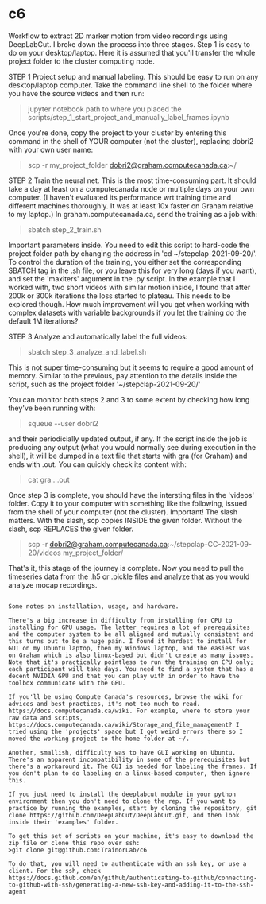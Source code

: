 # c6

Workflow to extract 2D marker motion from video recordings using DeepLabCut. I broke down the process into three stages. Step 1 is easy to do on your desktop/laptop. Here it is assumed that you'll transfer the whole project folder to the cluster computing node.

STEP 1
Project setup and manual labeling. This should be easy to run on any desktop/laptop computer. Take the command line shell to the folder where you have the source videos and then run: 
>jupyter notebook path to where you placed the scripts/step_1_start_project_and_manually_label_frames.ipynb

Once you're done, copy the project to your cluster by entering this command in the shell of YOUR computer (not the cluster), replacing dobri2 with your own user name:
>scp -r my_project_folder dobri2@graham.computecanada.ca:~/

STEP 2
Train the neural net. This is the most time-consuming part. It should take a day at least on a computecanada node or multiple days on your own computer. (I haven't evaluated its performance wrt training time and different machines thoroughly. It was at least 10x faster on Graham relative to my laptop.) In graham.computecanada.ca, send the training as a job with:
>sbatch step_2_train.sh

Important parameters inside. You need to edit this script to hard-code the project folder path by changing the address in 'cd ~/stepclap-2021-09-20/'. To control the duration of the training, you either set the corresponding SBATCH tag in the .sh file, or you leave this for very long (days if you want), and set the 'maxiters' argument in the .py script. In the example that I worked with, two short videos with similar motion inside, I found that after 200k or 300k iterations the loss started to plateau. This needs to be explored though. How much improvement will you get when working with complex datasets with variable backgrounds if you let the training do the default 1M iterations?

STEP 3
Analyze and automatically label the full videos:
>sbatch step_3_analyze_and_label.sh

This is not super time-consuming but it seems to require a good amount of memory. Similar to the previous, pay attention to the details inside the script, such as the project folder '~/stepclap-2021-09-20/'

You can monitor both steps 2 and 3 to some extent by checking how long they've been running with:
>squeue --user dobri2

and their periodicially updated output, if any. If the script inside the job is producing any output (what you would normally see during execution in the shell), it will be dumped in a text file that starts with gra (for Graham) and ends with .out. You can quickly check its content with:
>cat gra....out

Once step 3 is complete, you should have the intersting files in the 'videos' folder. Copy it to your computer with something like the following, issued from the shell of your computer (not the cluster). Important! The slash matters. With the slash, scp copies INSIDE the given folder. Without the slash, scp REPLACES the given folder.
>scp -r dobri2@graham.computecanada.ca:~/stepclap-CC-2021-09-20/videos my_project_folder/

That's it, this stage of the journey is complete. Now you need to pull the timeseries data from the .h5 or .pickle files and analyze that as you would analyze mocap recordings.

~~~

Some notes on installation, usage, and hardware.

There's a big increase in difficulty from installing for CPU to installing for GPU usage. The latter requires a lot of prerequisites and the computer system to be all aligned and mutually consistent and this turns out to be a huge pain. I found it hardest to install for GUI on my Ubuntu laptop, then my Windows laptop, and the easiest was on Graham which is also linux-based but didn't create as many issues. Note that it's practically pointless to run the training on CPU only; each participant will take days. You need to find a system that has a decent NVIDIA GPU and that you can play with in order to have the toolbox communicate with the GPU. 

If you'll be using Compute Canada's resources, browse the wiki for advices and best practices, it's not too much to read. https://docs.computecanada.ca/wiki. For example, where to store your raw data and scripts, https://docs.computecanada.ca/wiki/Storage_and_file_management? I tried using the 'projects' space but I got weird errors there so I moved the working project to the home folder at ~/.

Another, smallish, difficulty was to have GUI working on Ubuntu. There's an apparent incompatibility in some of the prerequisites but there's a workaround it. The GUI is needed for labeling the frames. If you don't plan to do labeling on a linux-based computer, then ignore this.

If you just need to install the deeplabcut module in your python environment then you don't need to clone the rep. If you want to practice by running the examples, start by cloning the repository, git clone https://github.com/DeepLabCut/DeepLabCut.git, and then look inside their 'examples' folder.

To get this set of scripts on your machine, it's easy to download the zip file or clone this repo over ssh:
>git clone git@github.com:TrainorLab/c6

To do that, you will need to authenticate with an ssh key, or use a client. For the ssh, check https://docs.github.com/en/github/authenticating-to-github/connecting-to-github-with-ssh/generating-a-new-ssh-key-and-adding-it-to-the-ssh-agent

